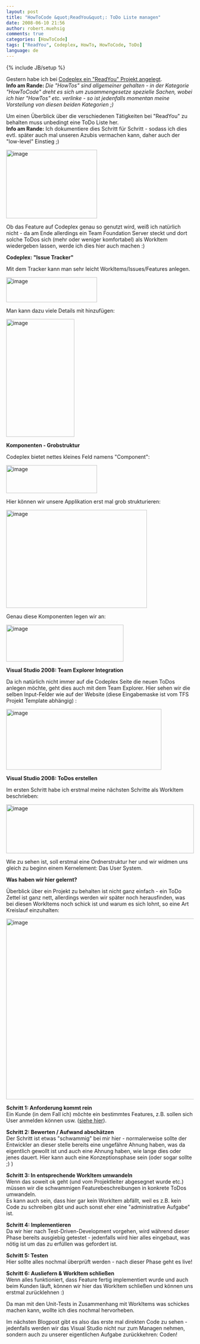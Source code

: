 ```yaml
---
layout: post
title: "HowToCode &quot;ReadYou&quot;: ToDo Liste managen"
date: 2008-06-10 21:56
author: robert.muehsig
comments: true
categories: [HowToCode]
tags: ["ReadYou", Codeplex, HowTo, HowToCode, ToDo]
language: de
---
```

{% include JB/setup %}
<p>Gestern habe ich bei <a href="{{BASE_PATH}}/2008/06/09/howto-codeplex-projekt-anlegen/">Codeplex ein "ReadYou" Projekt angelegt</a>.<br><strong>Info am Rande: </strong><em>Die "HowTos" sind allgemeiner gehalten - in der Kategorie "HowToCode" dreht es sich um zusammengesetze spezielle Sachen, wobei ich hier "HowTos" etc. verlinke - so ist jedenfalls momentan meine Vorstellung von diesen beiden Kategorien ;)</em></p> <p>Um einen Überblick über die verschiedenen Tätigkeiten bei "ReadYou" zu behalten muss unbedingt eine ToDo Liste her. <br><strong>Info am Rande:</strong> Ich dokumentiere dies Schritt für Schritt - sodass ich dies evtl. später auch mal unseren Azubis vermachen kann, daher auch der "low-level" Einstieg ;) </p> <p><a href="{{BASE_PATH}}/assets/wp-images/image434.png"><img style="border-right: 0px; border-top: 0px; border-left: 0px; border-bottom: 0px" height="184" alt="image" src="{{BASE_PATH}}/assets/wp-images/image-thumb413.png" width="244" border="0"></a> </p> <p>Ob das Feature auf Codeplex genau so genutzt wird, weiß ich natürlich nicht - da am Ende allerdings ein Team Foundation Server steckt und dort solche ToDos sich (mehr oder weniger komfortabel) als WorkItem wiedergeben lassen, werde ich dies hier auch machen :)</p> <p><strong>Codeplex: "Issue Tracker"</strong></p> <p>Mit dem Tracker kann man sehr leicht WorkItems/Issues/Features anlegen.</p> <p><a href="{{BASE_PATH}}/assets/wp-images/image435.png"><img style="border-right: 0px; border-top: 0px; border-left: 0px; border-bottom: 0px" height="67" alt="image" src="{{BASE_PATH}}/assets/wp-images/image-thumb414.png" width="244" border="0"></a> </p> <p>Man kann dazu viele Details mit hinzufügen:</p> <p><a href="{{BASE_PATH}}/assets/wp-images/image436.png"><img style="border-right: 0px; border-top: 0px; border-left: 0px; border-bottom: 0px" height="316" alt="image" src="{{BASE_PATH}}/assets/wp-images/image-thumb415.png" width="183" border="0"></a> </p> <p><strong>Komponenten - Grobstruktur</strong></p> <p>Codeplex bietet nettes kleines Feld namens "Component":</p> <p><a href="{{BASE_PATH}}/assets/wp-images/image437.png"><img style="border-right: 0px; border-top: 0px; border-left: 0px; border-bottom: 0px" height="75" alt="image" src="{{BASE_PATH}}/assets/wp-images/image-thumb416.png" width="244" border="0"></a> </p> <p>Hier können wir unsere Applikation erst mal grob strukturieren:</p> <p><a href="{{BASE_PATH}}/assets/wp-images/image438.png"><img style="border-right: 0px; border-top: 0px; border-left: 0px; border-bottom: 0px" height="263" alt="image" src="{{BASE_PATH}}/assets/wp-images/image-thumb417.png" width="378" border="0"></a> </p> <p>Genau diese Komponenten legen wir an:</p> <p><a href="{{BASE_PATH}}/assets/wp-images/image439.png"><img style="border-right: 0px; border-top: 0px; border-left: 0px; border-bottom: 0px" height="99" alt="image" src="{{BASE_PATH}}/assets/wp-images/image-thumb418.png" width="315" border="0"></a> </p> <p><strong>Visual Studio 2008: Team Explorer Integration</strong></p> <p>Da ich natürlich nicht immer auf die Codeplex Seite die neuen ToDos anlegen möchte, geht dies auch mit dem Team Explorer. Hier sehen wir die selben Input-Felder wie auf der Website (diese Eingabemaske ist vom TFS Projekt Template abhängig) :</p> <p><a href="{{BASE_PATH}}/assets/wp-images/image440.png"><img style="border-right: 0px; border-top: 0px; border-left: 0px; border-bottom: 0px" height="163" alt="image" src="{{BASE_PATH}}/assets/wp-images/image-thumb419.png" width="417" border="0"></a> </p> <p><strong>Visual Studio 2008: ToDos erstellen</strong></p> <p>Im ersten Schritt habe ich erstmal meine nächsten Schritte als WorkItem beschrieben:</p> <p><a href="{{BASE_PATH}}/assets/wp-images/image441.png"><img style="border-right: 0px; border-top: 0px; border-left: 0px; border-bottom: 0px" height="131" alt="image" src="{{BASE_PATH}}/assets/wp-images/image-thumb420.png" width="504" border="0"></a> </p> <p>Wie zu sehen ist, soll erstmal eine Ordnerstruktur her und wir widmen uns gleich zu beginn einem Kernelement: Das User System.</p> <p><strong>Was haben wir hier gelernt?</strong></p> <p>Überblick über ein Projekt zu behalten ist nicht ganz einfach - ein ToDo Zettel ist ganz nett, allerdings werden wir später noch herausfinden, was bei diesen WorkItems noch schick ist und warum es sich lohnt, so eine Art Kreislauf einzuhalten:</p> <p><a href="{{BASE_PATH}}/assets/wp-images/image442.png"><img style="border-right: 0px; border-top: 0px; border-left: 0px; border-bottom: 0px" height="485" alt="image" src="{{BASE_PATH}}/assets/wp-images/image-thumb421.png" width="506" border="0"></a> </p> <p><strong>Schritt 1: Anforderung kommt rein<br></strong>Ein Kunde (in dem Fall ich) möchte ein bestimmtes Features, z.B. sollen sich User anmelden können usw. (<a href="{{BASE_PATH}}/2008/06/05/howtocode-youread-was-soll-das-system-denn-leisten-gedanken-an-die-anforderungen/">siehe hier</a>).</p> <p><strong>Schritt 2: Bewerten / Aufwand abschätzen<br></strong>Der Schritt ist etwas "schwammig" bei mir hier - normalerweise sollte der Entwickler an dieser stelle bereits eine ungefähre Ahnung haben, was da eigentlich gewollt ist und auch eine Ahnung haben, wie lange dies oder jenes dauert. Hier kann auch eine Konzeptionsphase sein (oder sogar sollte ;) )</p> <p><strong>Schritt 3: In entsprechende WorkItem umwandeln</strong><br>Wenn das soweit ok geht (und vom Projektleiter abgesegnet wurde etc.) müssen wir die schwammigen Featurebeschreibungen in konkrete ToDos umwandeln. <br>Es kann auch sein, dass hier gar kein WorkItem abfällt, weil es z.B. kein Code zu schreiben gibt und auch sonst eher eine "administrative Aufgabe" ist.</p> <p><strong>Schritt 4: Implementieren<br></strong>Da wir hier nach Test-Driven-Development vorgehen, wird während dieser Phase bereits ausgiebig getestet - jedenfalls wird hier alles eingebaut, was nötig ist um das zu erfüllen was gefordert ist.</p> <p><strong>Schritt 5: Testen<br></strong>Hier sollte alles nochmal überprüft werden - nach dieser Phase geht es live!</p> <p><strong>Schritt 6: Ausliefern &amp; WorkItem schließen</strong><br>Wenn alles funktioniert, dass Feature fertig implementiert wurde und auch beim Kunden läuft, können wir hier das WorkItem schließen und können uns erstmal zurücklehnen :)</p> <p>Da man mit den Unit-Tests in Zusammenhang mit WorkItems was schickes machen kann, wollte ich dies nochmal hervorheben.</p> <p>Im nächsten Blogpost gibt es also das erste mal direkten Code zu sehen - jedenfalls werden wir das Visual Studio nicht nur zum Managen nehmen, sondern auch zu unserer eigentlichen Aufgabe zurückkehren: Coden!</p>

